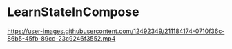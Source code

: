 # LearnStateInCompose

https://user-images.githubusercontent.com/12492349/211184174-0710f36c-86b5-45fb-89cd-23c9246f3552.mp4

